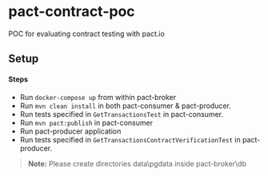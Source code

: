 # pact-contract-poc
POC for evaluating contract testing with pact.io

Setup
-----

#### Steps
* Run `docker-compose up` from within pact-broker
* Run `mvn clean install` in both pact-consumer & pact-producer.
* Run tests specified in `GetTransactionsTest` in pact-consumer.
* Run `mvn pact:publish` in pact-consumer
* Run pact-producer application
* Run tests specified in `GetTransactionsContractVerificationTest` in pact-producer.

> **Note:** Please create directories data\pgdata inside pact-broker\db